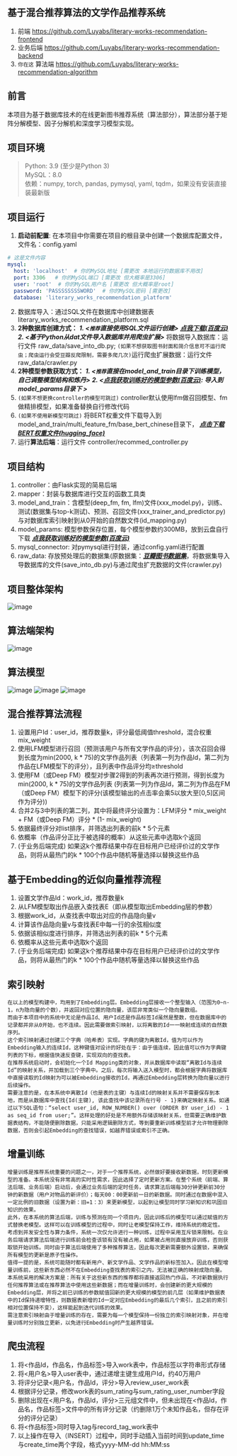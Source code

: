 ## 基于混合推荐算法的文学作品推荐系统
1. 前端 https://github.com/Luyabs/literary-works-recommendation-frontend
2. 业务后端 https://github.com/Luyabs/literary-works-recommendation-backend
3. `你在这` 算法端 https://github.com/Luyabs/literary-works-recommendation-algorithm

## 前言
本项目为基于数据库技术的在线更新图书推荐系统（算法部分），算法部分基于矩阵分解模型、因子分解机和深度学习模型实现。

## 项目环境
> Python: 3.9  (至少是Python 3)    
> MySQL：8.0  
> 依赖：numpy, torch, pandas, pymysql, yaml, tqdm，如果没有安装直接装最新版

## 项目运行
1. **启动前配置**: 在本项目中你需要在项目的根目录中创建一个数据库配置文件，文件名：config.yaml
```yaml
# 这是文件内容
mysql:
  host: 'localhost'  # 你的MySQL地址 [需更改 本地运行的数据库不用改]
  port: 3306   # 你的MySQL端口 [需更改 但大概率是3306]
  user: 'root'  # 你的MySQL用户名 [需更改 但大概率是root]
  password: 'PASSSSSSSSWORD'  # 你的MySQL密码 [需更改]
  database: 'literary_works_recommendation_platform'
```
2. 数据库导入：通过SQL文件在数据库中创建数据表 literary_works_recommendation_platform.sql
3. **2种数据库创建方式：** ***1. <`推荐`直接使用SQL文件运行创建>*** ***[点我下载(百度云)](https://pan.baidu.com/s/1jqdbz_LgSQe8Da-3Yu34yg?pwd=6666)***  ***2. <基于Python从dat文件导入数据库并用爬虫扩展>*** 将数据导入数据库：运行文件 raw_data/save_into_db.py; `(如果不想获取图书封面和简介信息可不运行爬虫；爬虫运行会受豆瓣反爬限制，需要多爬几次)`运行爬虫扩展数据：运行文件 raw_data/crawler.py
4. **2种模型参数获取方式：** ***1. <`推荐`直接在model_and_train目录下训练模型，自己调整模型结构和炼丹>*** ***2. <[点我获取训练好的模型参数(百度云)](https://pan.baidu.com/s/1jqdbz_LgSQe8Da-3Yu34yg?pwd=6666): 导入到model_params目录下 >*** 
5. `(如果不想更换controller的模型可跳过)` controller默认使用lfm做召回模型、fm做精排模型，如果准备替换自行修改代码
6. `(如果不使用新模型可跳过)` 将BERT权重文件下载导入到model_and_train/multi_feature_fm/base_bert_chinese目录下， ***[点击下载BERT权重文件(hugging_face)](https://huggingface.co/google-bert/bert-base-chinese/blob/main/pytorch_model.bin)***
7. 运行**算法后端**：运行文件 controller/recommed_controller.py

## 项目结构
1. controller：由Flask实现的简易后端  
2. mapper：封装与数据库进行交互的函数工具类  
3. model_and_train：含模型(deep_fm, fm, lfm)文件(xxx_model.py)，训练、测试(数据集与top-k测试)、预测、召回文件(xxx_trainer_and_predictor.py)与对数据库索引映射到从0开始的自然数文件(id_mapping.py)
4. model_params: 模型参数保存位置，每个模型参数约300MB，放到云盘自行下载 ***[点我获取训练好的模型参数(百度云)](https://pan.baidu.com/s/1jqdbz_LgSQe8Da-3Yu34yg?pwd=6666)***
5. mysql_connector: 对pymysql进行封装，通过config.yaml进行配置
6. raw_data: 存放预处理后的数据集(原数据集：***[豆瓣图书数据集](https://aistudio.baidu.com/datasetdetail/7492)***，将数据集导入导数据库的文件(save_into_db.py)与通过爬虫扩充数据的文件(crawler.py)

## 项目整体架构
![image](https://github.com/Luyabs/literary-works-recommendation-backend/assets/74538732/a3344555-7c3e-498e-a794-06a25da84354)

## 算法端架构
![image](https://github.com/Luyabs/literary-works-recommendation-algorithm/assets/74538732/262ddcde-ca79-4042-9d7d-de8bdd7fc8f1)

## 算法模型
![image](https://github.com/Luyabs/literary-works-recommendation-algorithm/assets/74538732/fc0ead24-dec2-4b6b-84a9-d162a572da39)
![image](https://github.com/Luyabs/literary-works-recommendation-algorithm/assets/74538732/eeaa8d8f-0ba1-4514-b1d0-9030d9404777)
![image](https://github.com/Luyabs/literary-works-recommendation-algorithm/assets/74538732/67a85b5f-bb25-44f4-b43e-697ad59ff24d)

## 混合推荐算法流程
1.	设置用户Id：user_id，推荐数量k，评分最低阈值threshold，混合权重mix_weight
2.	使用LFM模型进行召回（预测该用户与所有文学作品的评分），该次召回会得到长度为min(2000, k * 75)的文学作品列表（列表第一列为作品Id，第二列为作品在LFM模型下的评分），且列表中作品评分均≥threshold
3.	使用FM（或Deep FM）模型对步骤2得到的列表再次进行预测，得到长度为min(2000, k * 75)的文学作品列表 (列表第一列为作品Id，第二列为作品在FM（或Deep FM）模型下的评分(该模型输出的点击率会乘5以放大至[0,5]区间作为评分))
4.	合并2与3中列表的第二列，其中将最终评分设置为：LFM评分 * mix_weight + FM（或Deep FM）评分 * (1- mix_weight)
5.	依据最终评分对list排序，并筛选出列表的前k * 5个元素
6.	依概率（作品评分正比于被选择的概率）从这些元素中选取k个返回
7.	(于业务后端完成) 如果这k个推荐结果中存在目标用户已经评价过的文学作品，则将从最热门的k * 100个作品中随机等量选择以替换这些作品

## 基于Embedding的近似向量推荐流程
1.	设置文学作品Id：work_id，推荐数量k
2.	从LFM模型取出作品嵌入查找表E（即从模型取出Embedding层的参数）
3.	根据work_id，从查找表中取出对应的作品隐向量v
4.	计算该作品隐向量v与查找表E中每一行的余弦相似度
5.	依据该相似度进行排序，并筛选出列表的前k * 5个元素
6.	依概率从这些元素中选取k个返回
7.	(于业务后端完成) 如果这k个推荐结果中存在目标用户已经评价过的文学作品，则将从最热门的k * 100个作品中随机等量选择以替换这些作品

## 索引映射
```text
在以上的模型构建中，均用到了Embedding层。Embedding层接收一个整型输入（范围为0~n-1，n为隐向量的个数），并返回对应位置的隐向量，该层非常类似一个隐向量数组。  
而由于本项目中的系统中无论是作品Id、用户Id还是作品标签Id虽然是整数，但在数据库中的记录都并非从0开始，也不连续。因此需要做索引映射，以将离散的Id一一映射成连续的自然数序列。  
这个索引映射通过创建三个字典（哈希表）实现。字典的键为离散Id，值为可以作为Embedding输入的连续Id，这种键值对设计的好处在于：由于值连续，因此值可以作为字典键列表的下标，根据值快速反查键，实现双向的查找表。  
在推荐系统启动时，会初始化一个Id Mapping类的对象，并从数据库中读取“离散Id与连续Id”的映射关系，并加载到三个字典中。之后，每次将输入送入模型时，都会根据字典将数据库中直接读取的Id映射为可以被Embedding接收的Id，再通过Embedding层转换为隐向量以进行后续操作。  
需要注意的是，在本系统中离散Id（也是表的主键）与连续Id的映射关系并不需要保存到本地，而是从数据库中查找{Id(主键), 该此查找中该记录所在行号 - 1}来确定映射关系。如通过以下SQL语句：“select user_id, ROW_NUMBER() over (ORDER BY user_id) - 1 as seq_id from user;”。这样处理的好处是不用额外存储该映射关系，但需要正确维护数据表结构，不能随便删除数据，只能采用逻辑删除方式，等到要重新训练模型前才允许物理删除数据，否则会引起Embedding的查找错误，如越界错误或索引不正确。
```

## 增量训练
```text
增量训练是推荐系统重要的问题之一，对于一个推荐系统，必然做好要接收新数据，时刻更新模型的准备。本系统没有非常高的实时性需求，因此选择了定时更新方案。在整个系统（前端、算法后端、业务后端）启动后，会通过业务后端的定时任务，请求算法后端每30分钟更新前30分钟的新数据（用户对物品的新评价）；每天00：00更新前一日的新数据。同时通过在数据中混入一定比例的旧数据（设置为新：旧=1：3）来更新模型，以起到让模型同时学习新知识和巩固旧知识的效果。  
此外，在本系统的算法后端，训练与预测在同一个项目内，因此训练后的模型可以通过赋值的方式替换老模型。这样可以在训练模型的过程中，同时让老模型保持工作，维持系统的稳定性。  
考虑到并发安全性与算力条件，系统一次仅允许进行一种训练，过程中采用互斥锁来限制。在业务后端请求算法后端进行训练前会检查该锁有没有被占用，如果被占用则直接放弃训练，否则获取锁开始训练。同时由于算法后端使用了多种推荐算法，因此每次更新需要额外设置锁，来确保所有模型的更新是原子性操作。   
值得一提的是，系统可能随时都有新用户、新文学作品、文学作品的新标签加入。因此在模型增量训练前，这些新东西必然不在Embedding查找表的索引之内，无法被正确的映射成隐向量。本系统采用的解决方案是：所有关于这些新东西的推荐都将直接返回热门作品，不对新数据执行任何推荐算法或在推荐算法中使用这些新数据；而在增量训练时，会创建新的更大规模的Embedding层，并将之前已训练的参数赋值回新的更大规模的模型的前几层（如果维护数据表中的Id保持递增特性，则数据表新增的Id一定对应Embedding的最后几个索引，且之前的索引相对位置保持不变），这样能起到迭代训练的效果。   
需注意索引映射由于增量训练的存在，需要为每一个模型保持一份独立的索引映射对象，并在增量训练时分别独立更新，以免进行Embedding时产生越界错误。
```

## 爬虫流程
1. 将<作品Id，作品名，作品标签>导入work表中，作品标签以字符串形式存储
2. 将<用户名>导入user表中，通过递增主键生成用户Id，约40万用户
3. 将评分记录<用户名，作品Id，评分>导入review_user_work表
4. 根据评分记录，修改work表的sum_rating与sum_rating_user_number字段
5. 删除出现在<用户名，作品Id，评分>三元组文件中，但未出现在<作品Id，作品名，作品标签>文件中的所有评分记录（约删除1万个未知作品名，但存在评分的评分记录）
6. 将<作品标签>同时导入tag与record_tag_work表中
7. 以上操作在导入（INSERT）过程中，同时手动插入当前时间到update_time与create_time两个字段，格式yyyy-MM-dd hh:MM:ss

